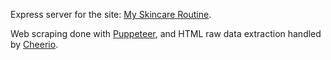 Express server for the site: [My Skincare Routine](https://my-skincare-routine.vercel.app/). 

Web scraping done with [Puppeteer](https://pptr.dev/), and HTML raw data extraction handled by [Cheerio](https://cheerio.js.org/). 
